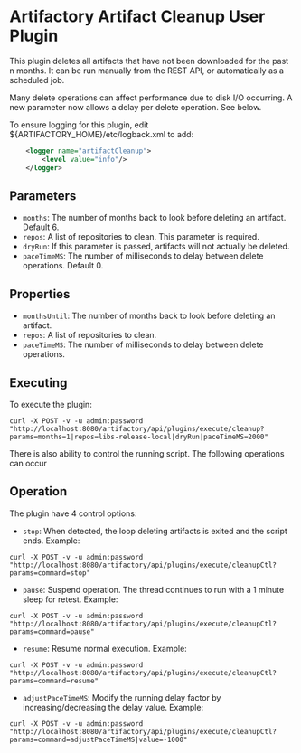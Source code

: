 Artifactory Artifact Cleanup User Plugin
========================================

This plugin deletes all artifacts that have not been downloaded for the past n
months. It can be run manually from the REST API, or automatically as a
scheduled job.

Many delete operations can affect performance due to disk I/O occurring. A new parameter now allows a delay per delete operation. See below.

To ensure logging for this plugin, edit ${ARTIFACTORY_HOME}/etc/logback.xml to add:
```xml
    <logger name="artifactCleanup">
        <level value="info"/>
    </logger>
```

Parameters
----------

- `months`: The number of months back to look before deleting an artifact. Default 6.
- `repos`: A list of repositories to clean. This parameter is required.
- `dryRun`: If this parameter is passed, artifacts will not actually be deleted.
- `paceTimeMS`: The number of milliseconds to delay between delete operations. Default 0.

Properties
----------

- `monthsUntil`: The number of months back to look before deleting an artifact.
- `repos`: A list of repositories to clean.
- `paceTimeMS`: The number of milliseconds to delay between delete operations.

Executing
---------

To execute the plugin:

`curl -X POST -v -u admin:password "http://localhost:8080/artifactory/api/plugins/execute/cleanup?params=months=1|repos=libs-release-local|dryRun|paceTimeMS=2000"`



There is also ability to control the running script. The following operations can occur

Operation
---------

The plugin have 4 control options:

- `stop`: When detected, the loop deleting artifacts is exited and the script ends. Example:

`curl -X POST -v -u admin:password "http://localhost:8080/artifactory/api/plugins/execute/cleanupCtl?params=command=stop"`
- `pause`: Suspend operation. The thread continues to run with a 1 minute sleep for retest. Example:

`curl -X POST -v -u admin:password "http://localhost:8080/artifactory/api/plugins/execute/cleanupCtl?params=command=pause"`
- `resume`: Resume normal execution. Example:

`curl -X POST -v -u admin:password "http://localhost:8080/artifactory/api/plugins/execute/cleanupCtl?params=command=resume"`
- `adjustPaceTimeMS`: Modify the running delay factor by increasing/decreasing the delay value. Example:

`curl -X POST -v -u admin:password "http://localhost:8080/artifactory/api/plugins/execute/cleanupCtl?params=command=adjustPaceTimeMS|value=-1000"`
